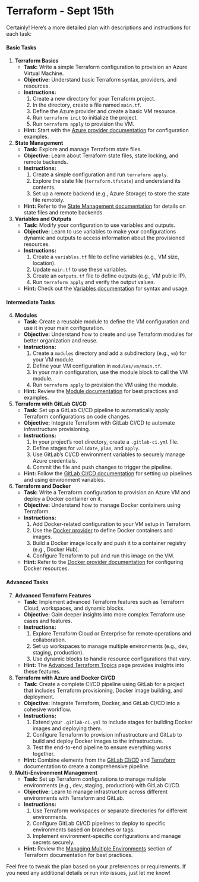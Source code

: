 # Terraform - Sept 15th

Certainly! Here’s a more detailed plan with descriptions and instructions for each task:

#### **Basic Tasks**

1. **Terraform Basics**
   * **Task:** Write a simple Terraform configuration to provision an Azure Virtual Machine.
   * **Objective:** Understand basic Terraform syntax, providers, and resources.
   * **Instructions:**
     1. Create a new directory for your Terraform project.
     2. In the directory, create a file named `main.tf`.
     3. Define the Azure provider and create a basic VM resource.
     4. Run `terraform init` to initialize the project.
     5. Run `terraform apply` to provision the VM.
   * **Hint:** Start with the [Azure provider documentation](https://registry.terraform.io/providers/hashicorp/azurerm/latest/docs) for configuration examples.
2. **State Management**
   * **Task:** Explore and manage Terraform state files.
   * **Objective:** Learn about Terraform state files, state locking, and remote backends.
   * **Instructions:**
     1. Create a simple configuration and run `terraform apply`.
     2. Explore the state file (`terraform.tfstate`) and understand its contents.
     3. Set up a remote backend (e.g., Azure Storage) to store the state file remotely.
   * **Hint:** Refer to the [State Management documentation](https://www.terraform.io/docs/state) for details on state files and remote backends.
3. **Variables and Outputs**
   * **Task:** Modify your configuration to use variables and outputs.
   * **Objective:** Learn to use variables to make your configurations dynamic and outputs to access information about the provisioned resources.
   * **Instructions:**
     1. Create a `variables.tf` file to define variables (e.g., VM size, location).
     2. Update `main.tf` to use these variables.
     3. Create an `outputs.tf` file to define outputs (e.g., VM public IP).
     4. Run `terraform apply` and verify the output values.
   * **Hint:** Check out the [Variables documentation](https://www.terraform.io/docs/configuration-variables) for syntax and usage.

#### **Intermediate Tasks**

4. **Modules**
   * **Task:** Create a reusable module to define the VM configuration and use it in your main configuration.
   * **Objective:** Understand how to create and use Terraform modules for better organization and reuse.
   * **Instructions:**
     1. Create a `modules` directory and add a subdirectory (e.g., `vm`) for your VM module.
     2. Define your VM configuration in `modules/vm/main.tf`.
     3. In your main configuration, use the module block to call the VM module.
     4. Run `terraform apply` to provision the VM using the module.
   * **Hint:** Review the [Module documentation](https://www.terraform.io/docs/modules) for best practices and examples.
5. **Terraform with GitLab CI/CD**
   * **Task:** Set up a GitLab CI/CD pipeline to automatically apply Terraform configurations on code changes.
   * **Objective:** Integrate Terraform with GitLab CI/CD to automate infrastructure provisioning.
   * **Instructions:**
     1. In your project’s root directory, create a `.gitlab-ci.yml` file.
     2. Define stages for `validate`, `plan`, and `apply`.
     3. Use GitLab’s CI/CD environment variables to securely manage Azure credentials.
     4. Commit the file and push changes to trigger the pipeline.
   * **Hint:** Follow the [GitLab CI/CD documentation](https://docs.gitlab.com/ee/ci/) for setting up pipelines and using environment variables.
6. **Terraform and Docker**
   * **Task:** Write a Terraform configuration to provision an Azure VM and deploy a Docker container on it.
   * **Objective:** Understand how to manage Docker containers using Terraform.
   * **Instructions:**
     1. Add Docker-related configuration to your VM setup in Terraform.
     2. Use the [Docker provider](https://registry.terraform.io/providers/kreuzwerker/docker/latest/docs) to define Docker containers and images.
     3. Build a Docker image locally and push it to a container registry (e.g., Docker Hub).
     4. Configure Terraform to pull and run this image on the VM.
   * **Hint:** Refer to the [Docker provider documentation](https://registry.terraform.io/providers/kreuzwerker/docker/latest/docs) for configuring Docker resources.

#### **Advanced Tasks**

7. **Advanced Terraform Features**
   * **Task:** Implement advanced Terraform features such as Terraform Cloud, workspaces, and dynamic blocks.
   * **Objective:** Gain deeper insights into more complex Terraform use cases and features.
   * **Instructions:**
     1. Explore Terraform Cloud or Enterprise for remote operations and collaboration.
     2. Set up workspaces to manage multiple environments (e.g., dev, staging, production).
     3. Use dynamic blocks to handle resource configurations that vary.
   * **Hint:** The [Advanced Terraform Topics](https://www.terraform.io/docs) page provides insights into these features.
8. **Terraform with Azure and Docker CI/CD**
   * **Task:** Create a complete CI/CD pipeline using GitLab for a project that includes Terraform provisioning, Docker image building, and deployment.
   * **Objective:** Integrate Terraform, Docker, and GitLab CI/CD into a cohesive workflow.
   * **Instructions:**
     1. Extend your `.gitlab-ci.yml` to include stages for building Docker images and deploying them.
     2. Configure Terraform to provision infrastructure and GitLab to build and deploy Docker images to the infrastructure.
     3. Test the end-to-end pipeline to ensure everything works together.
   * **Hint:** Combine elements from the [GitLab CI/CD](https://docs.gitlab.com/ee/ci/) and [Terraform](https://www.terraform.io/docs) documentation to create a comprehensive pipeline.
9. **Multi-Environment Management**
   * **Task:** Set up Terraform configurations to manage multiple environments (e.g., dev, staging, production) with GitLab CI/CD.
   * **Objective:** Learn to manage infrastructure across different environments with Terraform and GitLab.
   * **Instructions:**
     1. Use Terraform workspaces or separate directories for different environments.
     2. Configure GitLab CI/CD pipelines to deploy to specific environments based on branches or tags.
     3. Implement environment-specific configurations and manage secrets securely.
   * **Hint:** Review the [Managing Multiple Environments](https://www.terraform.io/docs/state/environments) section of Terraform documentation for best practices.

Feel free to tweak the plan based on your preferences or requirements. If you need any additional details or run into issues, just let me know!
